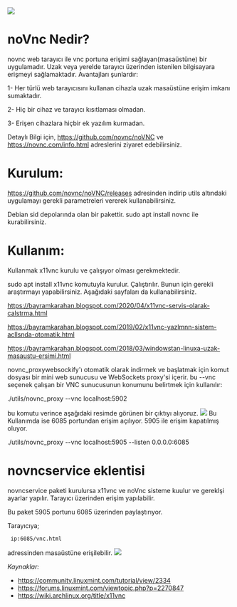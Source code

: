 <img src=https://github.com/bayramkarahan/novncservice/raw/master/1.png/>

# noVnc Nedir?
novnc web tarayıcı ile vnc portuna erişimi sağlayan(masaüstüne) bir uygulamadır. Uzak veya yerelde tarayıcı üzerinden istenilen bilgisayara erişmeyi sağlamaktadır.
Avantajları şunlardır:

1- Her türlü web tarayıcısını kullanan cihazla uzak masaüstüne erişim imkanı sumaktadır. 

2- Hiç bir cihaz ve tarayıcı kısıtlaması olmadan. 

3- Erişen cihazlara hiçbir ek yazılım kurmadan.

Detaylı Bilgi için, https://github.com/novnc/noVNC ve https://novnc.com/info.html adreslerini ziyaret edebilirsiniz.

# Kurulum:
https://github.com/novnc/noVNC/releases adresinden indirip utils altındaki uygulamayı gerekli parametreleri vererek kullanabilirsiniz.

Debian sid depolarında olan bir pakettir. sudo apt install novnc ile kurabilirsiniz.

# Kullanım:
Kullanmak x11vnc kurulu ve çalışıyor olması gerekmektedir. 

sudo apt install x11vnc komutuyla kurulur. Çalıştırılır. Bunun için gerekli araştırmayı yapabilirsiniz. Aşağıdaki sayfaları da kullanabilirsiniz.

https://bayramkarahan.blogspot.com/2020/04/x11vnc-servis-olarak-calstrma.html

https://bayramkarahan.blogspot.com/2019/02/x11vnc-yazlmnn-sistem-acllsnda-otomatik.html

https://bayramkarahan.blogspot.com/2018/03/windowstan-linuxa-uzak-masaustu-ersimi.html

novnc_proxywebsockify'ı otomatik olarak indirmek ve başlatmak için komut dosyası bir mini web sunucusu ve WebSockets proxy'si içerir. bu --vnc seçenek çalışan bir VNC sunucusunun konumunu belirtmek için kullanılır:

./utils/novnc_proxy --vnc localhost:5902

bu komutu verince aşağıdaki resimde görünen bir çıktıyı alıyoruz.
<img src=https://github.com/bayramkarahan/novncservice/raw/master/2.png/>
Bu Kullanımda ise 6085 portundan erişim açılıyor. 5905 ile erişim kapatılmış oluyor.

./utils/novnc_proxy --vnc localhost:5905 --listen 0.0.0.0:6085
# novncservice eklentisi
novncservice paketi kurulursa x11vnc ve noVnc sisteme kuulur ve gereklşi ayarlar yapılır. Tarayıcı üzerinden erişim yapılabilir.
<p> Bu paket 5905 portunu 6085 üzerinden paylaştırıyor.</p>

Tarayıcıya;

` 
ip:6085/vnc.html 
`

adressinden masaüstüne erişilebilir.
<img src=https://github.com/bayramkarahan/novncservice/raw/master/3.png/>


*Kaynaklar:*
* https://community.linuxmint.com/tutorial/view/2334
* https://forums.linuxmint.com/viewtopic.php?p=2270847
* https://wiki.archlinux.org/title/x11vnc
